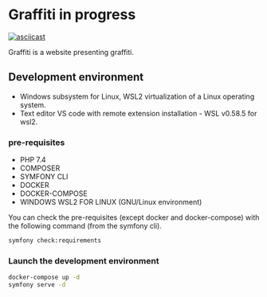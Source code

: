 # Graffiti in progress
[![asciicast](https://asciinema.org/a/O0TDlyVE0pfVe6xTL2HvlyGrh.svg?autoplay=1)](https://asciinema.org/a/O0TDlyVE0pfVe6xTL2HvlyGrh)

Graffiti is a website presenting graffiti.

## Development environment

* Windows subsystem for Linux, WSL2 virtualization of a Linux operating system.
* Text editor VS code with remote extension installation - WSL v0.58.5 for wsl2.

### pre-requisites

* PHP 7.4
* COMPOSER 
* SYMFONY CLI 
* DOCKER 
* DOCKER-COMPOSE
* WINDOWS WSL2 FOR LINUX (GNU/Linux environment) 

You can check the pre-requisites (except docker and docker-compose) with the following command (from the symfony cli).

```bash
symfony check:requirements
```
### Launch the development environment

```bash
docker-compose up -d
symfony serve -d
```




